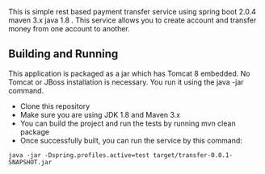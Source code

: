 
This is simple rest based payment transfer service using spring boot 2.0.4 maven 3.x java 1.8 . This service allows you to create account and transfer money from one account to another.

## Building and Running
This application is packaged as a jar which has Tomcat 8 embedded. No Tomcat or JBoss installation is necessary. You run it using the java -jar command.

- Clone this repository
- Make sure you are using JDK 1.8 and Maven 3.x
- You can build the project and run the tests by running mvn clean package
- Once successfully built, you can run the service by this command:
```
java -jar -Dspring.profiles.active=test target/transfer-0.0.1-SNAPSHOT.jar 
```
